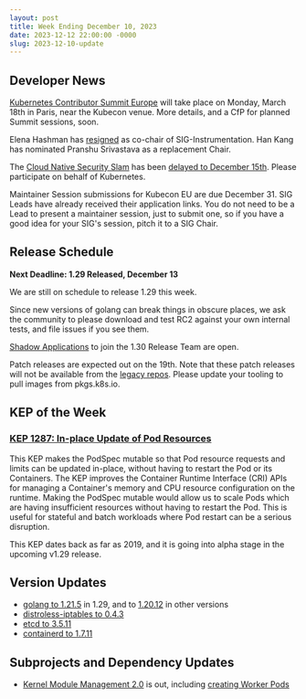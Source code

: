 ```yaml
---
layout: post
title: Week Ending December 10, 2023
date: 2023-12-12 22:00:00 -0000
slug: 2023-12-10-update
---
```


## Developer News

[Kubernetes Contributor Summit Europe](https://www.kubernetes.dev/events/2024/kcseu/) will take place on Monday, March 18th in Paris, near the Kubecon venue.  More details, and a CfP for planned Summit sessions, soon.

Elena Hashman has [resigned](https://groups.google.com/a/kubernetes.io/g/dev/c/Xfx86AFDWOE) as co-chair of SIG-Instrumentation. Han Kang has nominated Pranshu Srivastava as a replacement Chair.

The [Cloud Native Security Slam](https://community.cncf.io/cloud-native-security-slam/) has been [delayed to December 15th](https://groups.google.com/a/kubernetes.io/g/dev/c/BO_n3SAeLOM).  Please participate on behalf of Kubernetes.

Maintainer Session submissions for Kubecon EU are due December 31.  SIG Leads have already received their application links.  You do not need to be a Lead to present a maintainer session, just to submit one, so if you have a good idea for your SIG's session, pitch it to a SIG Chair.

## Release Schedule

**Next Deadline: 1.29 Released, December 13**

We are still on schedule to release 1.29 this week.

Since new versions of golang can break things in obscure places, we ask the community to please download and test RC2 against your own internal tests, and file issues if you see them.

[Shadow Applications](https://groups.google.com/g/kubernetes-sig-release/c/aHtIDQoLoDk) to join the 1.30 Release Team are open.

Patch releases are expected out on the 19th.  Note that these patch releases will not be available from the [legacy repos](https://kubernetes.io/blog/2023/08/31/legacy-package-repository-deprecation/).  Please update your tooling to pull images from pkgs.k8s.io.

## KEP of the Week

### [KEP 1287: In-place Update of Pod Resources](https://github.com/kubernetes/enhancements/tree/master/keps/sig-node/1287-in-place-update-pod-resources)

This KEP makes the PodSpec mutable so that Pod resource requests and limits can be updated in-place, without having to restart the Pod or its Containers. The KEP improves the Container Runtime Interface (CRI) APIs for managing a Container's memory and CPU resource configuration on the runtime. Making the PodSpec mutable would allow us to scale Pods which are having insufficient resources without having to restart the Pod. This is useful for stateful and batch workloads where Pod restart can be a serious disruption.

This KEP dates back as far as 2019, and it is going into alpha stage in the upcoming v1.29 release.

## Version Updates

* [golang to 1.21.5](https://github.com/kubernetes/kubernetes/pull/122201) in 1.29, and to [1.20.12](https://github.com/kubernetes/kubernetes/pull/122216) in other versions
* [distroless-iptables to 0.4.3](https://github.com/kubernetes/kubernetes/pull/122206)
* [etcd to 3.5.11](https://github.com/etcd-io/etcd/blob/main/CHANGELOG/CHANGELOG-3.5.md)
* [containerd to 1.7.11](https://github.com/containerd/containerd/releases/tag/v1.7.11)

## Subprojects and Dependency Updates

* [Kernel Module Management 2.0](https://github.com/kubernetes-sigs/kernel-module-management/releases/tag/v2.0.0) is out, including [creating Worker Pods](https://github.com/kubernetes-sigs/kernel-module-management/blob/v2.0.0/docs/enhancements/0001-worker-pods.md)